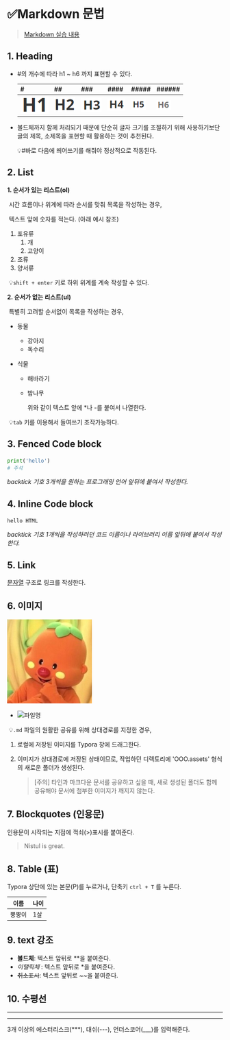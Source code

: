 # ✅Markdown 문법

> [Markdown 실습 내용](markdown_practice.md)



## 1. Heading

* #의 개수에 따라 h1 ~ h6 까지 표현할 수 있다.

  | #                                                | ##                                               | ###                                              | ####                                             | #####                                            | ######                                           |
  | ------------------------------------------------ | ------------------------------------------------ | ------------------------------------------------ | ------------------------------------------------ | ------------------------------------------------ | ------------------------------------------------ |
  | ![markdown1](markdown_gram.assets/markdown1.png) | ![markdown2](markdown_gram.assets/markdown2.png) | ![markdown3](markdown_gram.assets/markdown3.png) | ![markdown4](markdown_gram.assets/markdown4.png) | ![markdown5](markdown_gram.assets/markdown5.png) | ![markdown6](markdown_gram.assets/markdown6.png) |

  

* 볼드체까지 함께 처리되기 때문에 단순히 글자 크기를 조절하기 위해 사용하기보단 글의 제목, 소제목을 표현할 때 활용하는 것이 추천된다.

  💡#바로 다음에 띄어쓰기를 해줘야 정상적으로 작동된다.

  

## 2. List

**1. 순서가 있는 리스트(ol)**

​			시간 흐름이나 위계에 따라 순서를 맞춰 목록을 작성하는 경우,

​			텍스트 앞에 숫자를 적는다. (아래 예시 참조)

1. 포유류
   1. 개
   2. 고양이
2. 조류
3. 양서류

​		💡`shift + enter` 키로 하위 위계를 계속 작성할 수 있다.



**2. 순서가 없는 리스트(ul)**

​			특별히 고려할 순서없이 목록을 작성하는 경우,

- 동물

  - 강아지
  - 독수리

- 식물

  - 해바라기

  - 밤나무

    위와 같이 텍스트 앞에 *나 -를 붙여서 나열한다.

​		💡`tab` 키를 이용해서 들여쓰기 조작가능하다.



## 3. Fenced Code block

```python
print('hello')
# 주석
```

*backtick 기호 3개씩을 원하는 프로그래밍 언어 앞뒤에 붙여서 작성한다.*



## 4. Inline Code block

`hello HTML`

*backtick 기호 1개씩을 작성하려던 코드 이름이나 라이브러리 이름 앞뒤에 붙여서 작성한다.*



## 5. Link

[문자열](url) 구조로 링크를 작성한다.



## 6. 이미지

![sxQSQrmO_400x400](markdown_gram.assets/sxQSQrmO_400x400-16574168376311.jpg)

* ![파일명]()



​		💡`.md` 파일의 원활한 공유를 위해 상대경로를 지정한 경우,

   1. 로컬에 저장된 이미지를 Typora 창에 드래그한다.

   2. 이미지가 상대경로에 저장된 상태이므로, 작업하던 디렉토리에  'OOO.assets' 형식의 새로운 폴더가 생성된다.

      > [주의] 타인과 마크다운 문서를 공유하고 싶을 때, 새로 생성된 폴더도 함께 공유해야 문서에 첨부한 이미지가 깨지지 않는다.



## 7. Blockquotes (인용문)

인용문이 시작되는 지점에 꺽쇠(>)표시를 붙여준다.

> Nistul is great.



## 8. Table (표)

Typora 상단에 있는 본문(P)를 누르거나, 단축키 `ctrl + T` 를 누른다.

| 이름   | 나이 |
| ------ | ---- |
| 뿡뿡이 | 1살  |



## 9. text 강조

- **볼드체**: 텍스트 앞뒤로 **을 붙여준다.
- *이탤릭체* : 텍스트 앞뒤로 *을 붙여준다.
- ~~취소표시~~: 텍스트 앞뒤로 ~~을 붙여준다.



## 10. 수평선

***

---

3개 이상의 에스터리스크(***), 대쉬(---), 언더스코어(___)를 입력해준다.

